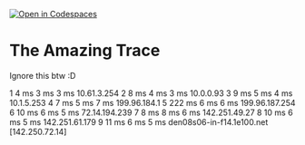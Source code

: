 [![Open in Codespaces](https://classroom.github.com/assets/launch-codespace-2972f46106e565e64193e422d61a12cf1da4916b45550586e14ef0a7c637dd04.svg)](https://classroom.github.com/open-in-codespaces?assignment_repo_id=18567481)
# The Amazing Trace

Ignore this btw :D

  1     4 ms     3 ms     3 ms  10.61.3.254
  2     8 ms     4 ms     3 ms  10.0.0.93
  3     9 ms     5 ms     4 ms  10.1.5.253
  4     7 ms     5 ms     7 ms  199.96.184.1
  5   222 ms     6 ms     6 ms  199.96.187.254
  6    10 ms     6 ms     5 ms  72.14.194.239
  7     8 ms     8 ms     6 ms  142.251.49.27
  8    10 ms     6 ms     5 ms  142.251.61.179
  9    11 ms     6 ms     5 ms  den08s06-in-f14.1e100.net [142.250.72.14]